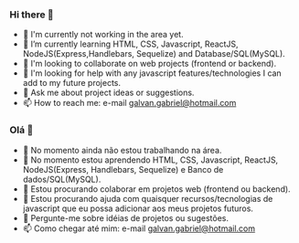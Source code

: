 ### Hi there 👋

- 🔭 I'm currently not working in the area yet.
- 🌱 I’m currently learning HTML, CSS, Javascript, ReactJS, NodeJS(Express,Handlebars, Sequelize) and Database/SQL(MySQL).
- 👯 I'm looking to collaborate on web projects (frontend or backend).
- 🤔 I'm looking for help with any javascript features/technologies I can add to my future projects.
- 💬 Ask me about project ideas or suggestions.
- 📫 How to reach me: e-mail galvan.gabriel@hotmail.com

### Olá 👋

- 🔭 No momento ainda não estou trabalhando na área.
- 🌱 No momento estou aprendendo HTML, CSS, Javascript, ReactJS, NodeJS(Express, Handlebars, Sequelize) e Banco de dados/SQL(MySQL).
- 👯 Estou procurando colaborar em projetos web (frontend ou backend).
- 🤔 Estou procurando ajuda com quaisquer recursos/tecnologias de javascript que eu possa adicionar aos meus projetos futuros.
- 💬 Pergunte-me sobre idéias de projetos ou sugestões.
- 📫 Como chegar até mim: e-mail galvan.gabriel@hotmail.com
